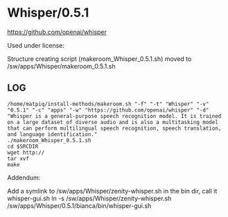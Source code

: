 Whisper/0.5.1
========================

<https://github.com/openai/whisper>

Used under license:



Structure creating script (makeroom_Whisper_0.5.1.sh) moved to /sw/apps/Whisper/makeroom_0.5.1.sh

LOG
---

    /home/matpiq/install-methods/makeroom.sh "-f" "-t" "Whisper" "-v" "0.5.1" "-c" "apps" "-w" "https://github.com/openai/whisper" "-d" "Whisper is a general-purpose speech recognition model. It is trained on a large dataset of diverse audio and is also a multitasking model that can perform multilingual speech recognition, speech translation, and language identification."
    ./makeroom_Whisper_0.5.1.sh
    cd $SRCDIR
    wget http://
    tar xvf 
    make

Addendum:

Add a symlink to /sw/apps/Whisper/zenity-whisper.sh in the bin dir, call it whisper-gui.sh
    ln -s /sw/apps/Whisper/zenity-whisper.sh /sw/apps/Whisper/0.5.1/bianca/bin/whisper-gui.sh
